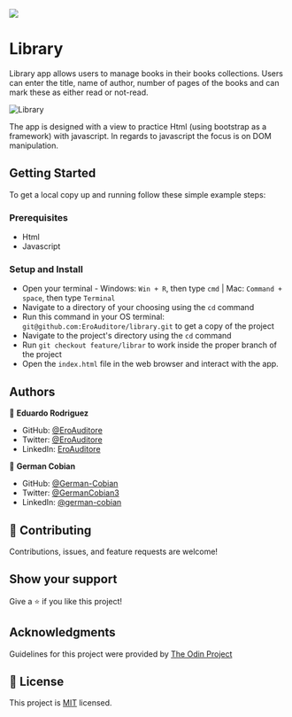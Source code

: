 ![](https://img.shields.io/badge/Microverse-blueviolet)

# Library

Library app allows users to manage books in their books collections. Users can enter the title, name of author, number of pages of the books and can mark these as either read or not-read.

![Library](https://user-images.githubusercontent.com/68709712/123011091-a56d4180-d374-11eb-8b2d-6fb8902b5a42.png)

The app is designed with a view to practice Html (using bootstrap as a framework) with javascript. In regards to javascript the focus is on DOM manipulation.


## Getting Started

To get a local copy up and running follow these simple example steps:


### Prerequisites

* Html
* Javascript


### Setup and Install

* Open your terminal - Windows: `Win + R`, then type `cmd` | Mac: `Command + space`, then type `Terminal`
* Navigate to a directory of your choosing using the `cd` command
* Run this command in your OS terminal: `git@github.com:EroAuditore/library.git` to get a copy of the project
* Navigate to the project's directory using the `cd` command
* Run `git checkout feature/librar` to work inside the proper branch of the project
* Open the `index.html` file in the web browser and interact with the app.


## Authors

👤 **Eduardo Rodriguez**

* GitHub: [@EroAuditore](https://github.com/EroAuditore)
* Twitter: [@EroAuditore](https://twitter.com/EroAuditore)
* LinkedIn: [EroAuditore](https://www.linkedin.com/in/EroAuditore/)

👤 **German Cobian**

* GitHub: [@German-Cobian](https://github.com/German-Cobian)
* Twitter: [@GermanCobian3](https://twitter.com/GermanCobian3)
* LinkedIn: [@german-cobian](https://www.linkedin.com/in/german-cobian/)


## 🤝 Contributing

Contributions, issues, and feature requests are welcome!


## Show your support

Give a ⭐️ if you like this project!


## Acknowledgments

Guidelines for this project were provided by [The Odin Project](https://www.theodinproject.com/paths/full-stack-ruby-on-rails/courses/javascript/lessons/library)


## 📝 License

This project is [MIT](https://github.com/German-Cobian/Re-former/blob/re-former-feature/LICENSE) licensed.
